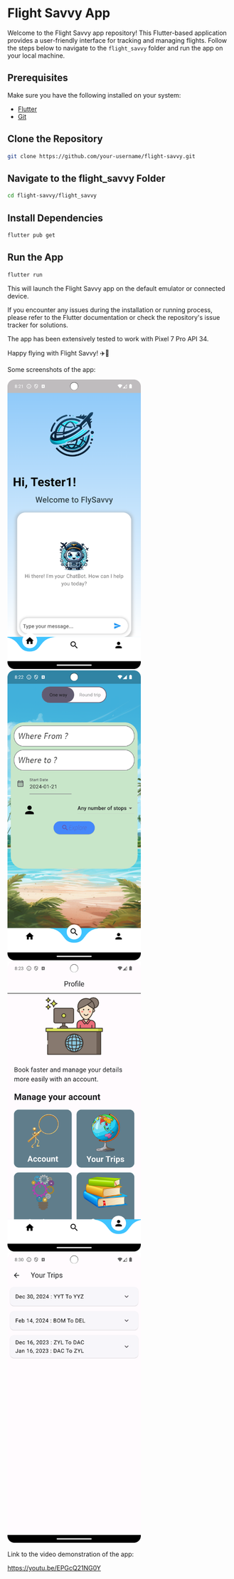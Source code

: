 # Flight Savvy App

Welcome to the Flight Savvy app repository! This Flutter-based application provides a user-friendly interface for tracking and managing flights. Follow the steps below to navigate to the `flight_savvy` folder and run the app on your local machine.

## Prerequisites
Make sure you have the following installed on your system:
- [Flutter](https://flutter.dev/docs/get-started/install)
- [Git](https://git-scm.com/book/en/v2/Getting-Started-Installing-Git)

## Clone the Repository
```bash
git clone https://github.com/your-username/flight-savvy.git
```

## Navigate to the flight_savvy Folder
```bash
cd flight-savvy/flight_savvy
```

## Install Dependencies
```bash
flutter pub get
```

## Run the App
```bash
flutter run
```

This will launch the Flight Savvy app on the default emulator or connected device.

If you encounter any issues during the installation or running process, please refer to the Flutter documentation or check the repository's issue tracker for solutions.

The app has been extensively tested to work with Pixel 7 Pro API 34.

Happy flying with Flight Savvy! ✈️📱

Some screenshots of the app:

<img src="img.png" width="300" >
<img src="img_1.png" width="300" >
<img src="img_2.png" width="300" >
<img src="img_3.png" width="300" >

Link to the video demonstration of the app:

https://youtu.be/EPGcQ21NG0Y
